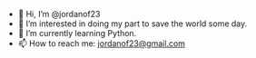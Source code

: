 - 👋 Hi, I’m @jordanof23
- 👀 I’m interested in doing my part to save the world some day.
- 🌱 I’m currently learning Python.
- 📫 How to reach me: jordanof23@gmail.com

<!---
jordanof23/jordanof23 is a ✨ special ✨ repository because its `README.md` (this file) appears on your GitHub profile.
You can click the Preview link to take a look at your changes.
--->
